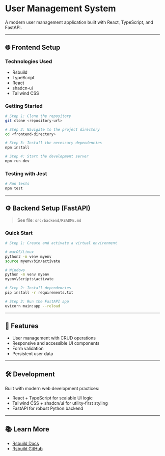 # User Management System

A modern user management application built with React, TypeScript, and FastAPI.

---

## 🌐 Frontend Setup

### Technologies Used
- Rsbuild
- TypeScript
- React
- shadcn-ui
- Tailwind CSS

### Getting Started
```bash
# Step 1: Clone the repository
git clone <repository-url>

# Step 2: Navigate to the project directory
cd <frontend-directory>

# Step 3: Install the necessary dependencies
npm install

# Step 4: Start the development server
npm run dev
```

### Testing with Jest
```bash
# Run tests
npm test
```

---

## ⚙️ Backend Setup (FastAPI)

> See file: `src/backend/README.md`

### Quick Start
```bash
# Step 1: Create and activate a virtual environment

# macOS/Linux
python3 -m venv myenv
source myenv/bin/activate

# Windows
python -m venv myenv
myenv\Scripts\activate

# Step 2: Install dependencies
pip install -r requirements.txt

# Step 3: Run the FastAPI app
uvicorn main:app --reload
```

---

## 🚀 Features
- User management with CRUD operations
- Responsive and accessible UI components
- Form validation
- Persistent user data

---

## 🛠 Development
Built with modern web development practices:
- React + TypeScript for scalable UI logic
- Tailwind CSS + shadcn/ui for utility-first styling
- FastAPI for robust Python backend

---

## 📚 Learn More
- [Rsbuild Docs](https://rsbuild.rs)
- [Rsbuild GitHub](https://github.com/web-infra-dev/rsbuild)
